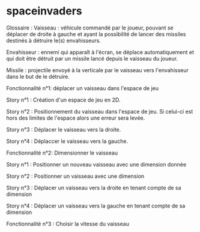 # spaceinvaders
Glossaire :
Vaisseau : véhicule commandé par le joueur, pouvant se déplacer de droite à gauche et ayant la possibilité de lancer des missiles destinés à détruire le(s) envahisseurs.

Envahisseur : ennemi qui apparaît à l'écran, se déplace automatiquement et qui doit être détruit par un missile lancé depuis le vaisseau du joueur.

Missile : projectile envoyé à la verticale par le vaisseau vers l'envahisseur dans le but de le détruire.


Fonctionnalité n°1: déplacer un vaisseau dans l'espace de jeu

  Story n°1 : Création d'un espace de jeu en 2D.
  
  Story n°2 : Positionnement du vaisseau dans l'espace de jeu. 
  Si celui-ci est hors des limites de l'espace alors une erreur sera levée.
  
  Story n°3 : Déplacer le vaisseau vers la droite.
  
  Story n°4 : Déplaccer le vaisseau vers la gauche.
  
Fonctionnalité n°2: Dimensionner le vaisseau

  Story n°1 : Positionner un nouveau vaisseau avec une dimension donnée
  
  Story n°2 : Positionner un vaisseau avec une dimension
  
  Story n°3 : Déplacer un vaisseau vers la droite en tenant compte de sa dimension 
  
  Story n°4 : Déplacer un vaisseau vers la gauche en tenant compte de sa dimension
  
 Fonctionnalité n°3 : Choisir la vitesse du vaisseau 
 
  
  
  
  
  
  
  
